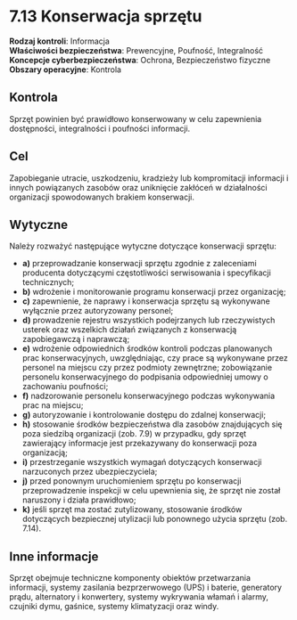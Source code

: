 # 7.13 Konserwacja sprzętu

**Rodzaj kontroli**: Informacja  
**Właściwości bezpieczeństwa**: Prewencyjne, Poufność, Integralność  
**Koncepcje cyberbezpieczeństwa**: Ochrona, Bezpieczeństwo fizyczne  
**Obszary operacyjne**: Kontrola

## Kontrola

Sprzęt powinien być prawidłowo konserwowany w celu zapewnienia dostępności, integralności i poufności informacji.

## Cel

Zapobieganie utracie, uszkodzeniu, kradzieży lub kompromitacji informacji i innych powiązanych zasobów oraz uniknięcie zakłóceń w działalności organizacji spowodowanych brakiem konserwacji.

## Wytyczne

Należy rozważyć następujące wytyczne dotyczące konserwacji sprzętu:

- **a)** przeprowadzanie konserwacji sprzętu zgodnie z zaleceniami producenta dotyczącymi częstotliwości serwisowania i specyfikacji technicznych;
- **b)** wdrożenie i monitorowanie programu konserwacji przez organizację;
- **c)** zapewnienie, że naprawy i konserwacja sprzętu są wykonywane wyłącznie przez autoryzowany personel;
- **d)** prowadzenie rejestru wszystkich podejrzanych lub rzeczywistych usterek oraz wszelkich działań związanych z konserwacją zapobiegawczą i naprawczą;
- **e)** wdrożenie odpowiednich środków kontroli podczas planowanych prac konserwacyjnych, uwzględniając, czy prace są wykonywane przez personel na miejscu czy przez podmioty zewnętrzne; zobowiązanie personelu konserwacyjnego do podpisania odpowiedniej umowy o zachowaniu poufności;
- **f)** nadzorowanie personelu konserwacyjnego podczas wykonywania prac na miejscu;
- **g)** autoryzowanie i kontrolowanie dostępu do zdalnej konserwacji;
- **h)** stosowanie środków bezpieczeństwa dla zasobów znajdujących się poza siedzibą organizacji (zob. 7.9) w przypadku, gdy sprzęt zawierający informacje jest przekazywany do konserwacji poza organizacją;
- **i)** przestrzeganie wszystkich wymagań dotyczących konserwacji narzuconych przez ubezpieczyciela;
- **j)** przed ponownym uruchomieniem sprzętu po konserwacji przeprowadzenie inspekcji w celu upewnienia się, że sprzęt nie został naruszony i działa prawidłowo;
- **k)** jeśli sprzęt ma zostać zutylizowany, stosowanie środków dotyczących bezpiecznej utylizacji lub ponownego użycia sprzętu (zob. 7.14).

## Inne informacje

Sprzęt obejmuje techniczne komponenty obiektów przetwarzania informacji, systemy zasilania bezprzerwowego (UPS) i baterie, generatory prądu, alternatory i konwertery, systemy wykrywania włamań i alarmy, czujniki dymu, gaśnice, systemy klimatyzacji oraz windy.
